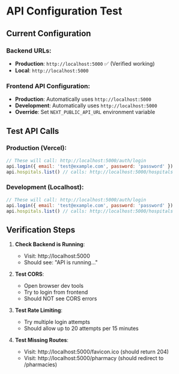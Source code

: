 # API Configuration Test

## Current Configuration

### Backend URLs:
- **Production**: `http://localhost:5000` ✅ (Verified working)
- **Local**: `http://localhost:5000`

### Frontend API Configuration:
- **Production**: Automatically uses `http://localhost:5000`
- **Development**: Automatically uses `http://localhost:5000`
- **Override**: Set `NEXT_PUBLIC_API_URL` environment variable

## Test API Calls

### Production (Vercel):
```javascript
// These will call: http://localhost:5000/auth/login
api.login({ email: 'test@example.com', password: 'password' })
api.hospitals.list() // calls: http://localhost:5000/hospitals
```

### Development (Localhost):
```javascript
// These will call: http://localhost:5000/auth/login
api.login({ email: 'test@example.com', password: 'password' })
api.hospitals.list() // calls: http://localhost:5000/hospitals
```

## Verification Steps

1. **Check Backend is Running**:
   - Visit: http://localhost:5000
   - Should see: "API is running..."

2. **Test CORS**:
   - Open browser dev tools
   - Try to login from frontend
   - Should NOT see CORS errors

3. **Test Rate Limiting**:
   - Try multiple login attempts
   - Should allow up to 20 attempts per 15 minutes

4. **Test Missing Routes**:
   - Visit: http://localhost:5000/favicon.ico (should return 204)
   - Visit: http://localhost:5000/pharmacy (should redirect to /pharmacies)
